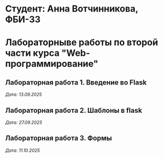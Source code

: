 # Студент: Анна Вотчинникова, ФБИ-33

# Лабораторныве работы по второй части курса "Web-программирование"

## Лабораторная работа 1. Введение во Flask

*Дата: 13.09.2025*

## Лабораторная работа 2. Шаблоны в flask

*Дата: 27.09.2025*

## Лабораторная работа 3. Формы

*Дата: 11.10.2025*
